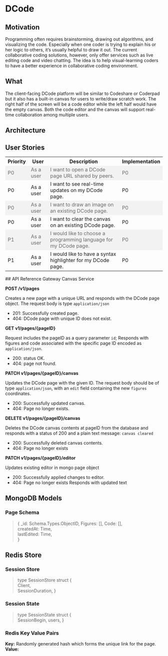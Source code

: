 # DCode
## Motivation
Programming often requires brainstorming, drawing out algorithms, and visualizing the code. Especially when one coder is trying to explain his or her logic to others, it’s usually helpful to draw it out. The current collaborative coding solutions, however, only offer services such as live editing code and video chatting. The idea is to help visual-learning coders to have a better experience in collaborative coding environment.
## What
The client-facing DCode platform will be similar to Codeshare or Coderpad but it also has a built-in canvas for users to write/draw scratch work. The right half of the screen will be a code editor while the left half would have the empty canvas. Both the code editor and the canvas will support real-time collaboration among multiple users.
## Architecture
## User Stories
<style>
  tr:nth-child(even) {background-color: #f2f2f2;
  color: #696969;}
</style>
<table>
  <tr>
    <th>Priority</th>
    <th>User</th>
    <th>Description</th>
    <th>Implementation</th>
  </tr>
  <tr>
    <td>P0</td>
    <td>As a user</td>
    <td>I want to open a DCode page URL shared by peers.</td>
    <td>P0</td>
  </tr>
  <tr>
    <td>P0</td>
    <td>As a user</td>
    <td>I want to see real-time updates on my DCode page.</td>
    <td>P0</td>
  </tr>
  <tr>
    <td>P0</td>
    <td>As a user</td>
    <td>I want to draw an image on an existing DCode page.</td>
    <td>P0</td>
  </tr>
  <tr>
    <td>P0</td>
    <td>As a user</td>
    <td>I want to clear the canvas on an existing DCode page.</td>
    <td>P0</td>
  </tr>
  <tr>
    <td>P1</td>
    <td>As a user</td>
    <td>I would like to choose a programming language for my DCode page.</td>
    <td>P0</td>
  </tr>
  <tr>
    <td>P1</td>
    <td>As a user</td>
    <td>I would like to have a syntax highlighter for my DCode page.</td>
    <td>P0</td>
  </tr>
</table>
## API Reference
Gateway
Canvas Service

**POST /v1/pages**

Creates a new page with a unique URL and responds with the DCode page object. The request body is type `application/json`
- 201: Successfully created page.
- 404: DCode page with unique ID does not exist.

**GET v1/pages/{pageID}**

Request includes the pageID as a query parameter `id`; Responds with figures and code associated with the specific page ID encoded as `application/json`.
- 200: status OK.
- 404: page not found.

**PATCH v1/pages/{pageID}/canvas**

Updates the DCode page with the given ID. The request body should be of type `application/json`, with an `edit` field containing the new `figures` coordinates.
- 200: Successfully updated canvas.
- 404: Page no longer exists.

**DELETE v1/pages/{pageID}/canvas**

Deletes the DCode canvas contents at pageID from the database and responds with a status of 200 and a plain text message: `canvas cleared` 
- 200: Successfully deleted canvas contents.
- 404: Page no longer exists

**PATCH v1/pages/{pageID}/editor**

Updates existing editor in mongo page object
- 200: Successfully applied changes to editor.
- 404: Page no longer exists
Responds with updated text

## MongoDB Models
### Page Schema

>{ \_id: Schema.Types.ObjectID,
Figures: [],
Code: [],  
createdAt: Time,  
lastEdited: Time,  
}
>

## Redis Store
### Session Store
>type SessionStore struct {  
	Client,  
	SessionDuration,
}
### Session State
>type SessionState struct {  
  SessionBegin,
  users,
}

### Redis Key Value Pairs
**Key:** Randomly generated hash which forms the unique link for the page.  
**Value:**
